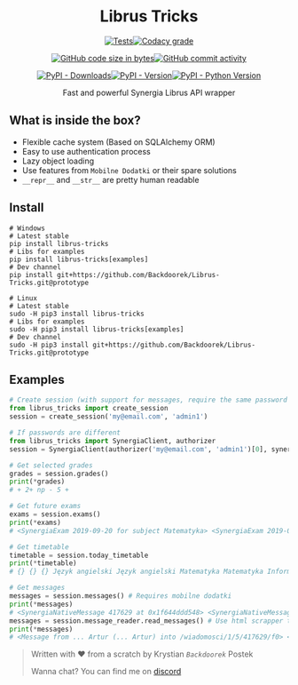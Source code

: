 <div align="center">
    <h1>Librus Tricks</h1>

[![Tests](https://img.shields.io/travis/Backdoorek/Librus-Tricks.svg?logo=travis&style=for-the-badge)](https://travis-ci.org/Backdoorek/Librus-Tricks)[![Codacy grade](https://img.shields.io/codacy/grade/afcbb085b8a746db8795c3a5a13054e6.svg?logo=codacy&style=for-the-badge)](https://app.codacy.com/project/Backdoorek/Librus-Tricks/dashboard)

[![GitHub code size in bytes](https://img.shields.io/github/languages/code-size/Backdoorek/Librus-Tricks.svg?color=gray&logo=github&style=for-the-badge)![GitHub commit activity](https://img.shields.io/github/commit-activity/m/Backdoorek/Librus-Tricks.svg?style=for-the-badge)](https://github.com/Backdoorek/Librus-Tricks)

[![PyPI - Downloads](https://img.shields.io/pypi/dm/librus-tricks.svg?style=for-the-badge)![PyPI - Version](https://img.shields.io/pypi/v/librus-tricks.svg?style=for-the-badge)![PyPI - Python Version](https://img.shields.io/pypi/pyversions/librus-tricks.svg?style=for-the-badge)](https://pypi.org/project/librus-tricks/)

Fast and powerful Synergia Librus API wrapper
</div>

## What is inside the box?
 - Flexible cache system (Based on SQLAlchemy ORM)
 - Easy to use authentication process
 - Lazy object loading
 - Use features from `Mobilne Dodatki` or their spare solutions
 - `__repr__` and `__str__` are pretty human readable

## Install
```text
# Windows
# Latest stable
pip install librus-tricks
# Libs for examples
pip install librus-tricks[examples]
# Dev channel
pip install git+https://github.com/Backdoorek/Librus-Tricks.git@prototype

# Linux
# Latest stable
sudo -H pip3 install librus-tricks
# Libs for examples
sudo -H pip3 install librus-tricks[examples]
# Dev channel
sudo -H pip3 install git+https://github.com/Backdoorek/Librus-Tricks.git@prototype
```

## Examples
```python
# Create session (with support for messages, require the same password for Portal Librus and Synergia)
from librus_tricks import create_session
session = create_session('my@email.com', 'admin1')

# If passwords are different
from librus_tricks import SynergiaClient, authorizer
session = SynergiaClient(authorizer('my@email.com', 'admin1')[0], synergia_user_passwd='admin2')

# Get selected grades
grades = session.grades()
print(*grades)
# + 2+ np - 5 +

# Get future exams
exams = session.exams()
print(*exams)
# <SynergiaExam 2019-09-20 for subject Matematyka> <SynergiaExam 2019-09-24 for subject Język polski>

# Get timetable
timetable = session.today_timetable
print(*timetable)
# {} {} {} Język angielski Język angielski Matematyka Matematyka Informatyka Informatyka {} {}

# Get messages
messages = session.messages() # Requires mobilne dodatki
print(*messages)
# <SynergiaNativeMessage 417629 at 0x1f644ddd548> <SynergiaNativeMessage 390558 at 0x1f643148488> <SynergiaNativeMessage 286746 at 0x1f643da28c8>
messages = session.message_reader.read_messages() # Use html scrapper to read messages, doesn't require mobilne dodatki 
print(*messages)
# <Message from ... Artur (... Artur) into /wiadomosci/1/5/417629/f0> <Message from ... Marzenna (... Marzenna) into /wiadomosci/1/5/390558/f0> <Message from SuperAdministrator into /wiadomosci/1/5/286746/f0>
```



> Written with ❤ from a scratch by Krystian _`Backdoorek`_ Postek
>
> Wanna chat? You can find me on [discord](https://discord.gg/WHY87GR)
